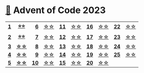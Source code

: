 # [🔗][aoc] Advent of Code 2023

|              |               |               |           |               |           |               |           |               |           |
|-------------:|:-------------:|--------------:|:---------:|--------------:|:---------:|--------------:|:---------:|--------------:|:---------:|
| **[1][d01]** | **[⭐⭐][s01]** |  **[6][d06]** | [☆☆][s06] | **[11][d11]** | [☆☆][s11] | **[16][d16]** | [☆☆][s16] | **[22][d22]** | [☆☆][s22] |
| **[2][d02]** | **[⭐⭐][s02]** |  **[7][d07]** | [☆☆][s07] | **[12][d12]** | [☆☆][s12] | **[17][d17]** | [☆☆][s17] | **[23][d23]** | [☆☆][s23] |
| **[3][d03]** | **[☆☆][s03]** |  **[8][d08]** | [☆☆][s08] | **[13][d13]** | [☆☆][s13] | **[18][d18]** | [☆☆][s18] | **[24][d24]** | [☆☆][s24] |
| **[4][d04]** | **[☆☆][s04]** |  **[9][d09]** | [☆☆][s09] | **[14][d14]** | [☆☆][s14] | **[19][d19]** | [☆☆][s19] | **[25][d25]** | [☆☆][s25] |
| **[5][d05]** | **[☆☆][s05]** | **[10][d10]** | [☆☆][s10] | **[15][d15]** | [☆☆][s15] | **[20][d20]** | [☆☆][s20] |               |           |

[aoc]: https://adventofcode.com/2023/

[d01]: https://adventofcode.com/2023/day/1
[d02]: https://adventofcode.com/2023/day/2
[d03]: https://adventofcode.com/2023/day/3
[d04]: https://adventofcode.com/2023/day/4
[d05]: https://adventofcode.com/2023/day/5
[d06]: https://adventofcode.com/2023/day/6
[d07]: https://adventofcode.com/2023/day/7
[d08]: https://adventofcode.com/2023/day/8
[d09]: https://adventofcode.com/2023/day/9
[d10]: https://adventofcode.com/2023/day/10
[d11]: https://adventofcode.com/2023/day/11
[d12]: https://adventofcode.com/2023/day/12
[d13]: https://adventofcode.com/2023/day/13
[d14]: https://adventofcode.com/2023/day/14
[d15]: https://adventofcode.com/2023/day/15
[d16]: https://adventofcode.com/2023/day/16
[d17]: https://adventofcode.com/2023/day/17
[d18]: https://adventofcode.com/2023/day/18
[d19]: https://adventofcode.com/2023/day/19
[d20]: https://adventofcode.com/2023/day/20
[d21]: https://adventofcode.com/2023/day/21
[d22]: https://adventofcode.com/2023/day/22
[d23]: https://adventofcode.com/2023/day/23
[d24]: https://adventofcode.com/2023/day/24
[d25]: https://adventofcode.com/2023/day/25

[s01]: src/main/kotlin/Day01.kt
[s02]: src/main/kotlin/Day02.kt
[s03]: src/main/kotlin/Day03.kt
[s04]: src/main/kotlin/Day04.kt
[s05]: src/main/kotlin/Day05.kt
[s06]: src/main/kotlin/Day06.kt
[s07]: src/main/kotlin/Day07.kt
[s08]: src/main/kotlin/Day08.kt
[s09]: src/main/kotlin/Day09.kt
[s10]: src/main/kotlin/Day10.kt
[s11]: src/main/kotlin/Day11.kt
[s12]: src/main/kotlin/Day12.kt
[s13]: src/main/kotlin/Day13.kt
[s14]: src/main/kotlin/Day14.kt
[s15]: src/main/kotlin/Day15.kt
[s16]: src/main/kotlin/Day16.kt
[s17]: src/main/kotlin/Day17.kt
[s18]: src/main/kotlin/Day18.kt
[s19]: src/main/kotlin/Day19.kt
[s20]: src/main/kotlin/Day20.kt
[s21]: src/main/kotlin/Day21.kt
[s22]: src/main/kotlin/Day22.kt
[s23]: src/main/kotlin/Day23.kt
[s24]: src/main/kotlin/Day24.kt
[s25]: src/main/kotlin/Day25.kt
